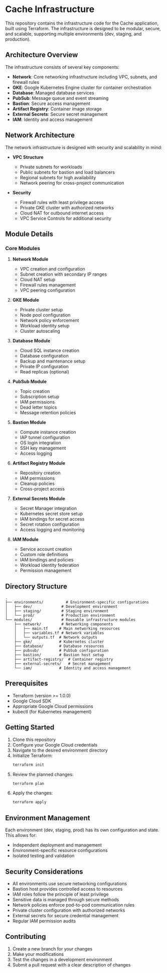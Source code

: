 # Cache Infrastructure

This repository contains the infrastructure code for the Cache application, built using Terraform. The infrastructure is designed to be modular, secure, and scalable, supporting multiple environments (dev, staging, and production).

## Architecture Overview

The infrastructure consists of several key components:

- **Network**: Core networking infrastructure including VPC, subnets, and firewall rules
- **GKE**: Google Kubernetes Engine cluster for container orchestration
- **Database**: Managed database services
- **PubSub**: Message queue and event streaming
- **Bastion**: Secure access management
- **Artifact Registry**: Container image storage
- **External Secrets**: Secure secret management
- **IAM**: Identity and access management

## Network Architecture

The network infrastructure is designed with security and scalability in mind:

- **VPC Structure**
  - Private subnets for workloads
  - Public subnets for bastion and load balancers
  - Regional subnets for high availability
  - Network peering for cross-project communication

- **Security**
  - Firewall rules with least privilege access
  - Private GKE cluster with authorized networks
  - Cloud NAT for outbound internet access
  - VPC Service Controls for additional security

## Module Details

### Core Modules

1. **Network Module**
   - VPC creation and configuration
   - Subnet creation with secondary IP ranges
   - Cloud NAT setup
   - Firewall rules management
   - VPC peering configuration

2. **GKE Module**
   - Private cluster setup
   - Node pool configuration
   - Network policy enforcement
   - Workload identity setup
   - Cluster autoscaling

3. **Database Module**
   - Cloud SQL instance creation
   - Database configuration
   - Backup and maintenance setup
   - Private IP configuration
   - Read replicas (optional)

4. **PubSub Module**
   - Topic creation
   - Subscription setup
   - IAM permissions
   - Dead letter topics
   - Message retention policies

5. **Bastion Module**
   - Compute instance creation
   - IAP tunnel configuration
   - OS login integration
   - SSH key management
   - Access logging

6. **Artifact Registry Module**
   - Repository creation
   - IAM permissions
   - Cleanup policies
   - Cross-project access

7. **External Secrets Module**
   - Secret Manager integration
   - Kubernetes secret store setup
   - IAM bindings for secret access
   - Secret rotation configuration
   - Access logging and monitoring

8. **IAM Module**
   - Service account creation
   - Custom role definitions
   - IAM bindings and policies
   - Workload identity federation
   - Permission management

## Directory Structure

```
.
├── environments/          # Environment-specific configurations
│   ├── dev/             # Development environment
│   ├── staging/         # Staging environment
│   └── prod/            # Production environment
└── modules/             # Reusable infrastructure modules
    ├── network/         # Networking components
    │   ├── main.tf     # Main networking resources
    │   ├── variables.tf # Network variables
    │   └── outputs.tf  # Network outputs
    ├── gke/            # Kubernetes cluster
    ├── database/       # Database resources
    ├── pubsub/         # PubSub configuration
    ├── bastion/        # Bastion host setup
    ├── artifact-registry/  # Container registry
    ├── external-secrets/   # Secret management
    └── iam/            # Identity and access management
```

## Prerequisites

- Terraform (version >= 1.0.0)
- Google Cloud SDK
- Appropriate Google Cloud permissions
- kubectl (for Kubernetes management)

## Getting Started

1. Clone this repository
2. Configure your Google Cloud credentials
3. Navigate to the desired environment directory
4. Initialize Terraform:
   ```bash
   terraform init
   ```
5. Review the planned changes:
   ```bash
   terraform plan
   ```
6. Apply the changes:
   ```bash
   terraform apply
   ```

## Environment Management

Each environment (dev, staging, prod) has its own configuration and state. This allows for:
- Independent deployment and management
- Environment-specific resource configurations
- Isolated testing and validation

## Security Considerations

- All environments use secure networking configurations
- Bastion host provides controlled access to resources
- IAM roles follow the principle of least privilege
- Sensitive data is managed through secure methods
- Network policies enforce pod-to-pod communication rules
- Private cluster configuration with authorized networks
- External secrets for secure credential management
- Regular IAM permission audits

## Contributing

1. Create a new branch for your changes
2. Make your modifications
3. Test the changes in a development environment
4. Submit a pull request with a clear description of changes


